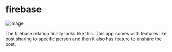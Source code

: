 # firebase
![image](https://user-images.githubusercontent.com/44931142/77845829-6f6ffa80-71cf-11ea-831c-c76e95b46b7b.png)


The firebase relation finally looks like this.
This app comes with features like post sharing to specific person and then it also has feature to unshare the post.
